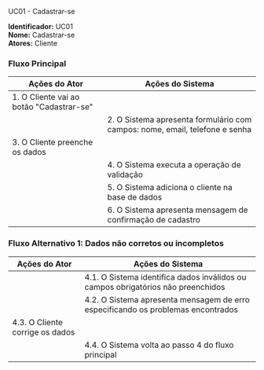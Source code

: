 UC01 - Cadastrar-se

**Identificador:** UC01  
**Nome:** Cadastrar-se  
**Atores:** Cliente  


 ### Fluxo Principal
| Ações do Ator | Ações do Sistema |
|---------------|------------------|
| 1. O Cliente vai ao botão "Cadastrar-se" | |
| | 2. O Sistema apresenta formulário com campos: nome, email, telefone e senha |
| 3. O Cliente preenche os dados | |
| | 4. O Sistema executa a operação de validação |
| | 5. O Sistema adiciona o cliente na base de dados |
| | 6. O Sistema apresenta mensagem de confirmação de cadastro |

 ### Fluxo Alternativo 1: Dados não corretos ou incompletos
| Ações do Ator | Ações do Sistema |
|---------------|------------------|
| | 4.1. O Sistema identifica dados inválidos ou campos obrigatórios não preenchidos |
| | 4.2. O Sistema apresenta mensagem de erro especificando os problemas encontrados |
| 4.3. O Cliente corrige os dados | |
| | 4.4. O Sistema volta ao passo 4 do fluxo principal |


